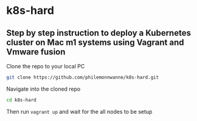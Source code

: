 # k8s-hard

## Step by step instruction to deploy a Kubernetes cluster on Mac m1 systems using Vagrant and Vmware fusion

Clone the repo to your local PC
```bash
git clone https://github.com/philemonnwanne/k8s-hard.git
```

Navigate into the cloned repo
```sh
cd k8s-hard
```

Then run `vagrant up` and wait for the all nodes to be setup